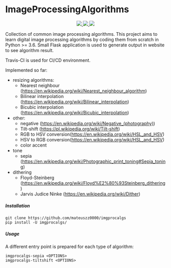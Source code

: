 <p align="center">
    <h1>ImageProcessingAlgorithms</h1>
</p>
<p align="center">
    <a href="https://travis-ci.com/github/mateuszz0000/imgprocalgs">
        <img src="https://travis-ci.com/mateuszz0000/imgprocalgs.svg?branch=master">
    </a>
    <a href="https://codecov.io/gh/mateuszz0000/imgprocalgs">
        <img src="https://img.shields.io/codecov/c/github/mateuszz0000/imgprocalgs">
    </a>
    <a href="https://www.python.org/">
        <img src="https://img.shields.io/badge/Made%20with-Python-1f425f.svg">
    </a>
</p>



Collection of common image processing algorithms. This project aims to learn digital image processing algorithms by coding them from scratch in Python >= 3.6. 
Small Flask application is used to generate output in website to see algorithm result.

Travis-CI is used for CI/CD environment.

Implemented so far:
* resizing algorithms:
    * Nearest neighbour (https://en.wikipedia.org/wiki/Nearest_neighbour_algorithm)
    * Bilinear interpolation (https://en.wikipedia.org/wiki/Bilinear_interpolation)
    * Bicubic interpolation (https://en.wikipedia.org/wiki/Bicubic_interpolation)
* other:
    * negative (https://en.wikipedia.org/wiki/Negative_(photography))
    * Tilt-shift (https://pl.wikipedia.org/wiki/Tilt-shift)
    * RGB to HSV conversion(https://en.wikipedia.org/wiki/HSL_and_HSV)
    * HSV to RGB conversion(https://en.wikipedia.org/wiki/HSL_and_HSV)
    * color accent
* tone
    * sepia (https://en.wikipedia.org/wiki/Photographic_print_toning#Sepia_toning)
* dithering
    * Floyd-Steinberg (https://en.wikipedia.org/wiki/Floyd%E2%80%93Steinberg_dithering)
    * Jarvis Judice Ninke (https://en.wikipedia.org/wiki/Dither)

##### Installation
```buildoutcfg
git clone https://github.com/mateuszz0000/imgprocalgs
pip install -U imgprocalgs/
```

##### Usage
A different entry point is prepared for each type of algorithm:
```buildoutcfg
imgprocalgs-sepia <OPTIONS>
imgprocalgs-tiltshift <OPTIONS>
```
